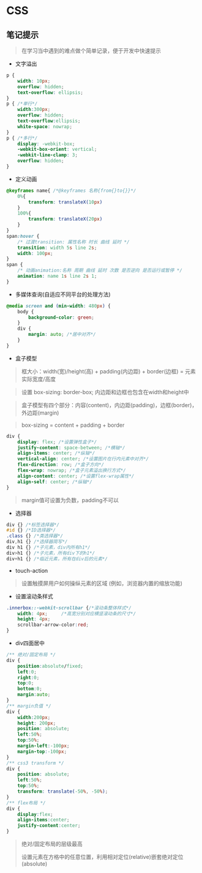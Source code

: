 # CSS

## 笔记提示

> 在学习当中遇到的难点做个简单记录，便于开发中快速提示

- 文字溢出

```css
p {
	width: 10px;
	overflow: hidden;
	text-overflow: ellipsis;
}
p { /*单行*/
    width:300px;    
    overflow: hidden;    
    text-overflow:ellipsis;    
    white-space: nowrap;
}
p { /*多行*/
    display: -webkit-box;    
    -webkit-box-orient: vertical;    
    -webkit-line-clamp: 3;    
    overflow: hidden;
}
```

- 定义动画

```css
@keyframes name{ /*@keyframes 名称{from{}to{}}*/
	0%{
		transform: translateX(10px)
	}
	100%{
		transform: translateX(20px)
	}
}
span:hover {
	/* 过渡transition: 属性名称 时长 曲线 延时 */
	transition: width 5s line 2s;
	width: 100px;
}
span {
	/* 动画animation:名称 周期 曲线 延时 次数 是否逆向 是否运行或暂停 */
	animation: name 1s line 2s 1;
}
```

- 多媒体查询(自适应不同平台的处理方法)

```css
@media screen and (min-width: 480px) {
    body { 
        background-color: green;
    }
    div {
        margin: auto; /*居中对齐*/
    }
}
```

- 盒子模型

> 框大小：width(宽)/height(高) + padding(内边距) + border(边框) = 元素实际宽度/高度

> 设置 box-sizing: border-box; 内边距和边框也包含在width和height中

> 盒子模型有四个部分：内容(content)，内边距(padding)，边框(border)，外边距(margin)

> box-sizing = content + padding + border

```css
div {
	display: flex; /*设置弹性盒子*/
    justify-content: space-between; /*横轴*/
    align-items: center; /*纵轴*/
  	vertical-align: center; /*设置图片在行内元素中对齐*/
    flex-direction: row; /*盒子方向*/
    flex-wrap: nowrap; /*盒子元素溢出换行方式*/
    align-content: center; /*设置flex-wrap属性*/
    align-self: center; /*纵轴*/
}
```

> margin值可设置为负数，padding不可以

- 选择器

```css
div {} /*标签选择器*/
#id {} /*ID选择器*/
.class {} /*类选择器*/
div,h1 {} /*选择器简写*/
div h1 {} /*子元素，div内所有h1*/
div>h1 {} /*子元素，所有div下的h1*/
div+h1 {} /*临近元素，所有在div后的元素*/
```

- touch-action

> 设置触摸屏用户如何操纵元素的区域 (例如，浏览器内置的缩放功能)

- 设置滚动条样式

```css
.innerbox::-webkit-scrollbar {/*滚动条整体样式*/
	width: 4px;     /*高宽分别对应横竖滚动条的尺寸*/
	height: 4px;
	scrollbar-arrow-color:red;
}
```

- div四面居中

```css
/** 绝对/固定布局 */
div {
    position:absolute/fixed;
    left:0;
    right:0;
    top:0;
    bottom:0;
    margin:auto;
}
/** margin负值 */
div {
    width:200px;
    height: 200px;
    position: absolute;
    left:50%;
    top:50%;
    margin-left:-100px;
    margin-top:-100px;
}
/** css3 transform */
div {
    position: absolute;
    left:50%;
    top:50%;
    transform: translate(-50%, -50%);
}
/** flex布局 */
div {
    display:flex;
    align-items:center;
    justify-content:center;
}
```

> 绝对/固定布局的层级最高
>
> 设置元素在方格中的任意位置，利用相对定位(relative)嵌套绝对定位(absolute)